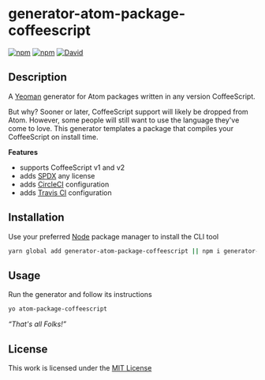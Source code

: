 # generator-atom-package-coffeescript

[![npm](https://img.shields.io/npm/l/generator-atom-package-coffeescript.svg?style=flat-square)](https://www.npmjs.org/package/generator-atom-package-coffeescript)
[![npm](https://img.shields.io/npm/v/generator-atom-package-coffeescript.svg?style=flat-square)](https://www.npmjs.org/package/generator-atom-package-coffeescript)
[![David](https://img.shields.io/david/idleberg/generator-atom-package-coffeescript.svg?style=flat-square)](https://david-dm.org/idleberg/generator-atom-package-coffeescript)

## Description

A [Yeoman](http://yeoman.io/authoring/user-interactions.html) generator for Atom packages written in any version CoffeeScript.

But why? Sooner or later, CoffeeScript support will likely be dropped from Atom. However, some people will still want to use the language they've come to love. This generator templates a package that compiles your CoffeeScript on install time.

**Features**

- supports CoffeeScript v1 and v2
- adds [SPDX](https://spdx.org/licenses/) any license
- adds [CircleCI](https://circleci.com/gh/visbot) configuration
- adds [Travis CI](https://travis-ci.org/idleberg/node-wili) configuration

## Installation

Use your preferred [Node](https://nodejs.org/) package manager to install the CLI tool

```sh
yarn global add generator-atom-package-coffeescript || npm i generator-atom-package-coffeescript -g
```

## Usage

Run the generator and follow its instructions

```sh
yo atom-package-coffeescript
```

*“That's all Folks!”*

## License

This work is licensed under the [MIT License](https://opensource.org/licenses/MIT)
